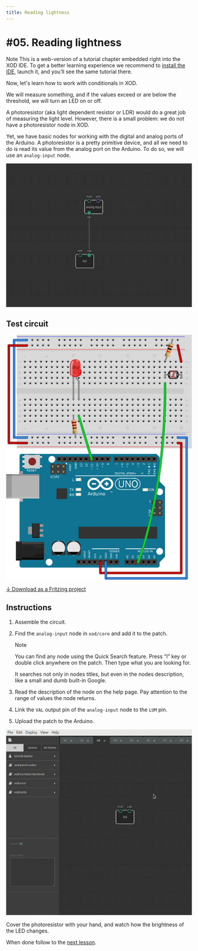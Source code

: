 ```yaml
---
title: Reading lightness
---
```


# #05. Reading lightness

<div class="ui segment note">
<span class="ui ribbon label">Note</span>
This is a web-version of a tutorial chapter embedded right into the XOD IDE.
To get a better learning experience we recommend to
<a href="../install/">install the IDE</a>, launch it, and you’ll see the
same tutorial there.
</div>

Now, let's learn how to work with conditionals in XOD.

We will measure something, and if the values exceed or are below the threshold,
we will turn an LED on or off.

A photoresistor (aka light dependent resistor or LDR) would do a great job of
measuring the light level. However, there is a small problem: we do not have a
photoresistor node in XOD.

Yet, we have basic nodes for working with the digital and analog ports of the
Arduino. A photoresistor is a pretty primitive device, and all we need to do is
read its value from the analog port on the Arduino. To do so, we will use an
`analog-input` node.

![Patch](./patch.png)

## Test circuit

![Circuit](./circuit.fz.png)

[↓ Download as a Fritzing project](./circuit.fzz)

## Instructions

1. Assemble the circuit.
2. Find the `analog-input` node in `xod/core` and add it to the patch.
   <div class="ui segment note">
   <span class="ui ribbon label">Note</span>
   <p>You can find any node using the Quick Search feature. Press “I” key or
   double click anywhere on the patch. Then type what you are looking for.</p>
   <p>It searches not only in nodes titles, but even in the nodes description,
   like a small and dumb built-in Google.</p>
   </div>

3. Read the description of the node on the help page. Pay attention to the
   range of values the node returns.
4. Link the `VAL` output pin of the `analog-input` node to the `LUM` pin.
5. Upload the patch to the Arduino.

![Screencast](./screencast.gif)

Cover the photoresistor with your hand, and watch how the brightness of the LED
changes.

When done follow to the [next lesson](../18-comparisons/).

